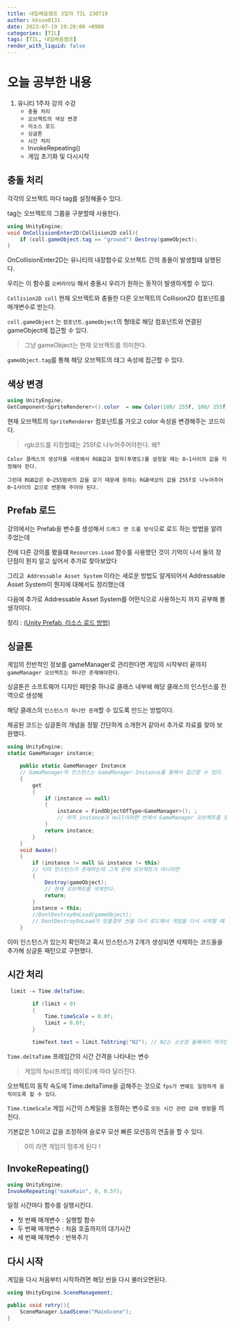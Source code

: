 ```yaml
---
title: 내일배움캠프 3일차 TIL 230719
author: kksoo0131
date: 2023-07-19 19:20:00 +0900
categories: [TIL]
tags: [TIL, 내일배움캠프]
render_with_liquid: false
---
```


# 오늘 공부한 내용

1. 유니티 1주차 강의 수강
    - `충돌 처리`
    - `오브젝트의 색상 변경`
    - `리소스 로드`
    - `싱글톤`
    - `시간 처리`
    - InvokeRepeating()
    - 게임 초기화 및 다시시작


## 충돌 처리

각각의 오브젝트 마다 tag를 설정해줄수 있다.

tag는 오브젝트의 그룹을 구분할때 사용한다.

```c#
using UnityEngine;
void OnCollisionEnter2D(Collision2D coll){
    if (coll.gameObject.tag == "ground") Destroy(gameObject);
}
```

OnCollisionEnter2D는 유니티의 내장함수로 오브젝트 간의 충돌이 발생할떄 실행된다.

우리는 이 함수를 `오버라이딩` 해서 충돌시 우리가 원하는 동작이 발생하게할 수 있다.

`Collision2D coll` 현재 오브젝트와 충돌한 다른 오브젝트의 Collision2D 컴포넌트를 매개변수로 받는다.

`coll.gameObject` 는 `컴포넌트.gameObject`의 형태로 해당 컴포넌트와 연결된 gameObject에 접근할 수 있다.

> 그냥 gameObject는 현재 오브젝트를 의미한다.
>
`gameObject.tag`를 통해 해당 오브젝트의 태그 속성에 접근할 수 있다.



## 색상 변경

```c#
using UnityEngine;
GetComponent<SpriteRenderer>().color  = new Color(100/ 255f, 100/ 255f, 255/255f, 255/255f);
```
현재 오브젝트의 `SpriteRenderer` 컴포넌트를 가오고 color 속성을 변경해주는 코드이다.

> rgb코드를 지정할떄는 255f로 나누어주어야한다. 왜?

    Color 클래스의 생성자를 사용해서 RGB값과 알파(투명도)를 설정할 때는 0~1사이의 값을 지정해야 한다. 

    그런데 RGB값은 0~255범위의 값을 갖기 때문에 원하는 RGB색상의 값을 255f로 나누어주어 0~1사이의 값으로 변환해 주어야 된다.


## Prefab 로드 

강의에서는 Prefab을 변수를 생성해서 `드래그 앤 드롭 방식`으로 로드 하는 방법을 알려주었는데

전에 다른 강의를 봤을떄 `Resources.Load` 함수를 사용했던 것이 기억이 나서 둘의 장단점이 뭔지 알고 싶어서 추가로 찾아보았다

그리고` Addressable Asset System` 이라는 새로운 방법도 알게되어서 Addressable Asset System이 뭔지에 대해서도 정리했는데

다음에 추가로 Addressable Asset System를 어떤식으로 사용하는지 까지 공부해 볼 생각이다.

정리 : [(Unity Prefab, 리소스 로드 방법) ](https://kksoo0131.github.io/posts/unity-1/)

## 싱글톤

게임의 전반적인 정보를 gameManager로 관리한다면 게임의 시작부터 끝까지 `gameManager 오브젝트는 하나만 존재해야한다`.

싱글톤은 소프트웨어 디자인 패턴중 하나로 클래스 내부에 해당 클래스의 인스턴스를 전역으로 생성해
 
 해당 클래스의 `인스턴스가 하나만 존재`할 수 있도록 만드는 방법이다.

 제공된 코드는 싱글톤의 개념을 정말 간단하게 소개한거 같아서 추가로 자료를 찾아 보완했다.
```c#
using UnityEngine;
static GameManager instance;

    public static GameManager Instance 
    // GamaManager의 인스턴스는 GamaManager.Instance를 통해서 접근할 수 있다.
    {
        get
        {
            if (instance == null)
            {
                instance = FindObjectOfType<GameManager>(); ;
                // 아직 instance가 null이라면 씬에서 GameManager 오브젝트를 찾아서 할당
            }
            return instance;
        }
    }
    void Awake()
    {
        if (instance != null && instance != this)
        // 이미 인스턴스가 존재하는데 그게 현재 오브젝트가 아니라면
        { 
            Destroy(gameObject); 
            // 현재 오브젝트를 삭제한다.
            return;
        }
        instance = this;
        //DontDestroyOnLoad(gameObject); 
        // DontDestroyOnLoad가 있을경우 씬을 다시 로드해서 게임을 다시 시작할 떄 오류가 발생
    }
```
이미 인스턴스가 있는지 확인하고 혹시 인스턴스가 2개가 생성되면 삭제하는 코드들을 추가해 싱글톤 패턴으로 구현했다.

## 시간 처리
```c#
 limit -= Time.deltaTime;

        if (limit < 0)
        {
            Time.timeScale = 0.0f;
            limit = 0.0f;
        }

        timeText.text = limit.ToString("N2"); // N2는 소숫점 둘째자리 까지만 변환하겠다는 뜻
```

`Time.deltaTime` 프레임간의 시간 간격을 나타내는 변수 
> 게임의 fps(프레임 레이트)에 따라 달라진다.
> 
오브젝트의 동작 속도에 Time.deltaTime을 곱해주는 것으로 `fps가 변해도 일정하게 움직이도록 할 수 있다`.

`Time.timeScale` 게임 시간의 스케일을 조정하는 변수로 `모든 시간 관련 값에 영향`을 끼친다. 

기본값은 1.0이고 값을 조정하여 슬로우 모션 빠른 모션등의 연출을 할 수 있다.
> 0이 라면 게임이 멈추게 된다 !

## InvokeRepeating()
```c#
using UnityEngine;
InvokeRepeating("makeRain", 0, 0.5f);
```
일정 시간마다 함수를 실행시킨다.
- 첫 번째 매개변수 : 실행할 함수
- 두 번째 매개변수 : 처음 호출까지의 대기시간
- 세 번째 매개변수 : 반복주기


## 다시 시작

게임을 다시 처음부터 시작하려면 해당 씬을 다시 불러오면된다.
```c#
using UnityEngine.SceneManagement;

public void retry(){
    SceneManager.LoadScene("MainScene");
}

```

